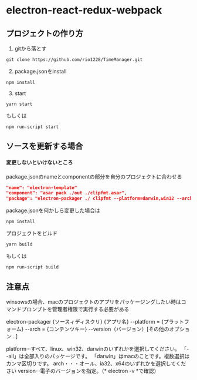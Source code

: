 # electron-react-redux-webpack

## プロジェクトの作り方
1. gitから落とす
```
git clone https://github.com/rio1228/TimeManager.git
```
2. package.jsonをinstall
```
npm install
```
3. start
```
yarn start
```
もしくは
```
npm run-script start
```
## ソースを更新する場合
#### 変更しないといけないところ
package.jsonのnameとcomponentの部分を自分のプロジェクトに合わせる
```package.json
"name": "electron-template"
"component": "asar pack ./out ./clipfmt.asar",
"package": "electron-packager ./ clipfmt --platform=darwin,win32 --arch=x64"
```
package.jsonを何かしら変更した場合は
```
npm install
```
プロジェクトをビルド
```
yarn build
```
もしくは
```
npm run-script build
```

## 注意点
winsowsの場合、macのプロジェクトのアプリをパッケージングしたい時はコマンドプロンプトを管理者権限で実行する必要がある

electron-packager {ソースィディスクリ} {アプリ名} --platform = {プラットフォーム} --arch = {コンテンツキー} --version（バージョン）[その他のオプション...]

platform···すべて、linux、win32、darwinのいずれかを選択してください。
            「--all」は全部入りのパッケージです。
            「darwin」はmacのことです。複数選択はカンマ区切りです。
arch・・・オール、ia32、x64のいずれかを選択してください
version···電子のバージョンを指定。（* electron -v *で確認）